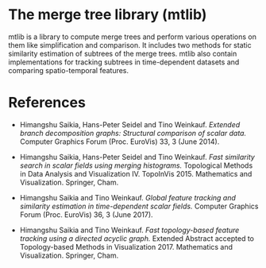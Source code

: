 # The merge tree library (mtlib)
mtlib is a library to compute merge trees and perform various operations on them like simplification and comparison. It includes two methods for static similarity estimation of subtrees of the merge trees. mtlib also contain implementations for tracking subtrees in time-dependent datasets and comparing spatio-temporal features.  

# References

- Himangshu Saikia, Hans-Peter Seidel and Tino Weinkauf. *Extended branch decomposition graphs: Structural comparison of scalar data.* Computer Graphics Forum (Proc. EuroVis) 33, 3 (June 2014).

- Himangshu Saikia, Hans-Peter Seidel and Tino Weinkauf. *Fast similarity search in scalar fields using merging histograms.* Topological Methods in Data Analysis and Visualization IV. TopoInVis 2015. Mathematics and Visualization. Springer, Cham.

- Himangshu Saikia and Tino Weinkauf. *Global feature tracking and similarity estimation in time-dependent scalar fields.* Computer Graphics Forum (Proc. EuroVis) 36, 3 (June 2017).

- Himangshu Saikia and Tino Weinkauf. *Fast topology-based feature tracking using a directed acyclic graph.* Extended Abstract accepted to Topology-based Methods in Visualization 2017. Mathematics and Visualization. Springer, Cham.



